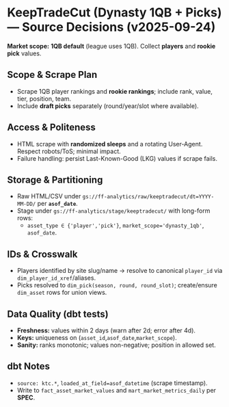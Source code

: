 # KeepTradeCut (Dynasty 1QB + Picks) — Source Decisions (v2025-09-24)

**Market scope:** **1QB default** (league uses 1QB). Collect **players** and **rookie pick** values.

## Scope & Scrape Plan

- Scrape 1QB player rankings and **rookie rankings**; include rank, value, tier, position, team.
- Include **draft picks** separately (round/year/slot where available).

## Access & Politeness

- HTML scrape with **randomized sleeps** and a rotating User-Agent. Respect robots/ToS; minimal impact.
- Failure handling: persist Last-Known-Good (LKG) values if scrape fails.

## Storage & Partitioning

- Raw HTML/CSV under `gs://ff-analytics/raw/keeptradecut/dt=YYYY-MM-DD/` per **`asof_date`**.
- Stage under `gs://ff-analytics/stage/keeptradecut/` with long-form rows:
  - `asset_type ∈ {'player','pick'}`, `market_scope='dynasty_1qb'`, `asof_date`.

## IDs & Crosswalk

- Players identified by site slug/name → resolve to canonical `player_id` via `dim_player_id_xref`/aliases.
- Picks resolved to `dim_pick(season, round, round_slot)`; create/ensure `dim_asset` rows for union views.

## Data Quality (dbt tests)

- **Freshness:** values within 2 days (warn after 2d; error after 4d).
- **Keys:** uniqueness on (`asset_id`,`asof_date`,`market_scope`).
- **Sanity:** ranks monotonic; values non-negative; position in allowed set.

## dbt Notes

- `source: ktc.*`, `loaded_at_field=asof_datetime` (scrape timestamp).
- Write to `fact_asset_market_values` and `mart_market_metrics_daily` per **SPEC**.
